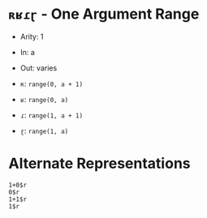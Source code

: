 # `ʀʁɾɽ` - One Argument Range

- Arity: 1
- In: a
- Out: varies

- `ʀ`: `range(0, a + 1)`
- `ʁ`: `range(0, a)`
- `ɾ`: `range(1, a + 1)`
- `ɽ`: `range(1, a)`

# Alternate Representations

```
1+0$r
0$r
1+1$r
1$r
```

